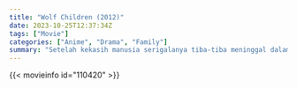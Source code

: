 ```yaml
---
title: "Wolf Children (2012)"
date: 2023-10-25T12:37:34Z
tags: ["Movie"]
categories: ["Anime", "Drama", "Family"]
summary: "Setelah kekasih manusia serigalanya tiba-tiba meninggal dalam kecelakaan saat berburu makanan untuk anak-anaknya, seorang wanita muda harus menemukan cara untuk membesarkan putra dan putri manusia serigala yang dia miliki bersamanya sambil menyembunyikan sifat mereka dari..."
---
```


<mux-player stream-type="on-demand"
src="https://kp3d-my.sharepoint.com/personal/ryoo_kp3d_onmicrosoft_com/_layouts/15/download.aspx?share=EbQMLwi7Os5BkSKwMoYTC0UBJ0TdyzZffMA4XbPVg3tPhQ" prefer-playback="mse" controls>

</mux-player>


{{< movieinfo id="110420" >}}

<script src="https://cdn.jsdelivr.net/npm/@mux/mux-player"></script>

<script type="application/ld+json ">
{
"@context": "https://schema.org/",
"@type": "VideoObject",
"name": "Wolf Children (2012)",
"contentUrl": "https://stream.mux.com/U1k2kHhip6LFL82enygWCBQ3vxNUGtHVt8rpcCfRgis.m3u8",
"thumbnailUrl": "https://www.themoviedb.org/t/p/original/eNWjMbuhGxJdzaIY9ZZ2KvWx2sQ.jpg?width=314&fit_mode=preserve&time=25",
"uploadDate": "2023-10-25T12:37:34Z",
}

</script>